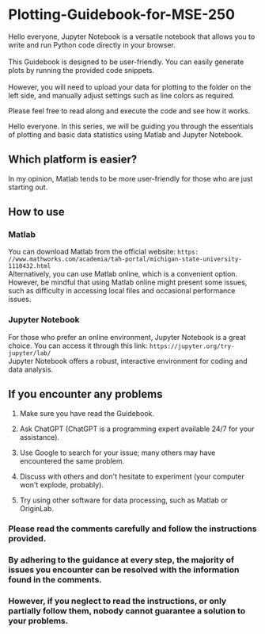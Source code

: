 # Plotting-Guidebook-for-MSE-250

Hello everyone, Jupyter Notebook is a versatile notebook that allows you to write and run Python code directly in your browser. \
\
This Guidebook is designed to be user-friendly. You can easily generate plots by running the provided code snippets.\
\
However, you will need to upload your data for plotting to the folder on the left side, and manually adjust settings such as line colors as required.

Please feel free to read along and execute the code and see how it works.

Hello everyone. In this series, we will be guiding you through the essentials of plotting and basic data statistics using Matlab and Jupyter Notebook. 

## Which platform is easier? 
In my opinion, Matlab tends to be more user-friendly for those who are just starting out.

## How to use

### Matlab
You can download Matlab from the official website: `https: //www.mathworks.com/academia/tah-portal/michigan-state-university-1110432.html` \
Alternatively, you can use Matlab online, which is a convenient option. However, be mindful that using Matlab online might present some issues, such as difficulty in accessing local files and occasional performance issues.

### Jupyter Notebook
For those who prefer an online environment, Jupyter Notebook is a great choice. You can access it through this link: `https://jupyter.org/try-jupyter/lab/` \
Jupyter Notebook offers a robust, interactive environment for coding and data analysis.

## If you encounter any problems
1. Make sure you have read the Guidebook.

2. Ask ChatGPT (ChatGPT is a programming expert available 24/7 for your assistance).

3. Use Google to search for your issue; many others may have encountered the same problem.

4. Discuss with others and don't hesitate to experiment (your computer won't explode, probably).

5. Try using other software for data processing, such as Matlab or OriginLab.

### Please read the comments carefully and follow the instructions provided.
### By adhering to the guidance at every step, the majority of issues you encounter can be resolved with the information found in the comments.
### However, if you neglect to read the instructions, or only partially follow them, nobody cannot guarantee a solution to your problems.
